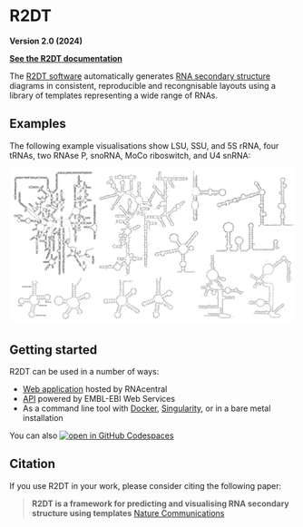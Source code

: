 # R2DT

**Version 2.0 (2024)**

**[See the R2DT documentation](https://r2dt.readthedocs.io/)**

The [R2DT software](https://github.com/r2dt-bio/R2DT) automatically generates [RNA secondary structure](https://en.wikipedia.org/wiki/Nucleic_acid_secondary_structure) diagrams in consistent, reproducible and recongnisable layouts using a library of templates representing a wide range of RNAs.

## Examples

The following example visualisations show LSU, SSU, and 5S rRNA, four tRNAs, two RNAse P, snoRNA, MoCo riboswitch, and U4 snRNA:

![R2DT examples](./docs/images/r2dt-examples.png)

## Getting started

R2DT can be used in a number of ways:

* [Web application](https://rnacentral.org/r2dt) hosted by RNAcentral
* [API](https://www.ebi.ac.uk/Tools/common/tools/help/index.html?tool=r2dt) powered by EMBL-EBI Web Services
* As a command line tool with [Docker](https://www.docker.com), [Singularity](https://sylabs.io/docs/#singularity), or in a bare metal installation

You can also [![open in GitHub Codespaces](https://github.com/codespaces/badge.svg)](https://codespaces.new/RNAcentral/R2DT)

## Citation

If you use R2DT in your work, please consider citing the following paper:

> **R2DT is a framework for predicting and visualising RNA secondary structure using templates**
> [Nature Communications](https://www.nature.com/articles/s41467-021-23555-5)

